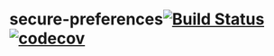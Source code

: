 # secure-preferences[![Build Status](https://travis-ci.org/adstro/secure-preferences.svg?branch=master)](https://travis-ci.org/adstro/secure-preferences) [![codecov](https://codecov.io/gh/adstro/secure-preferences/branch/master/graph/badge.svg)](https://codecov.io/gh/adstro/secure-preferences)
